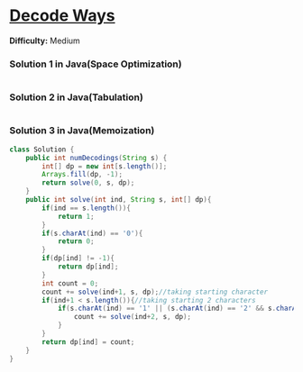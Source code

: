 # [Decode Ways](https://leetcode.com/problems/decode-ways/)
**Difficulty:** Medium

### Solution 1 in Java(Space Optimization)
```java

```
### Solution 2 in Java(Tabulation)
```java

```
### Solution 3 in Java(Memoization)
```java
class Solution {
    public int numDecodings(String s) {
        int[] dp = new int[s.length()];
        Arrays.fill(dp, -1);
        return solve(0, s, dp);
    }
    public int solve(int ind, String s, int[] dp){
        if(ind == s.length()){
            return 1;
        }
        if(s.charAt(ind) == '0'){
            return 0;
        }
        if(dp[ind] != -1){
            return dp[ind];
        }
        int count = 0;
        count += solve(ind+1, s, dp);//taking starting character
        if(ind+1 < s.length()){//taking starting 2 characters
            if(s.charAt(ind) == '1' || (s.charAt(ind) == '2' && s.charAt(ind+1)-'0' <= 6)){
                count += solve(ind+2, s, dp);
            }
        }
        return dp[ind] = count;
    }
}
```